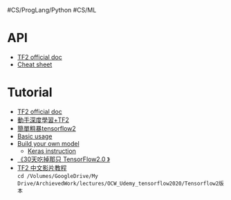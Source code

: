 #CS/ProgLang/Python #CS/ML 
# API

* [TF2 official doc](https://www.tensorflow.org/guide)
* [Cheat sheet](https://raw.githubusercontent.com/rstudio/cheatsheets/master/keras.pdf)

# Tutorial

* [TF2 official doc](https://www.tensorflow.org/tutorials)
* [動手深度學習+TF2](https://trickygo.github.io/Dive-into-DL-TensorFlow2.0/#/)
* [簡單粗暴tensorflow2](https://tf.wiki/zh_hant/)
* [Basic usage](https://github.com/tensorflow/docs/blob/master/site/en/tutorials/keras/classification.ipynb)
* [Build your own model](https://github.com/tensorflow/docs/blob/master/site/en/tutorials/customization/custom_layers.ipynb)
    * [Keras instruction](https://keras.io/layers/writing-your-own-keras-layers/)
* [《30天吃掉那只 TensorFlow2.0 》](https://github.com/lyhue1991/eat_tensorflow2_in_30_days)
* [TF2 中文影片教程](https://www.udemy.com/course/tensorflow2020)  
    `cd /Volumes/GoogleDrive/My Drive/ArchievedWork/lectures/OCW_Udemy_tensorflow2020/Tensorflow2版本`